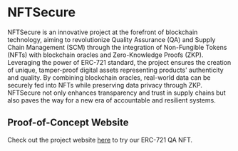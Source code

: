 # NFTSecure
NFTSecure is an innovative project at the forefront of blockchain technology, aiming to revolutionize Quality Assurance (QA) and Supply Chain Management (SCM) through the integration of Non-Fungible Tokens (NFTs) with blockchain oracles and Zero-Knowledge Proofs (ZKP). Leveraging the power of ERC-721 standard, the project ensures the creation of unique, tamper-proof digital assets representing products' authenticity and quality. By combining blockchain oracles, real-world data can be securely fed into NFTs while preserving data privacy through ZKP. NFTSecure not only enhances transparency and trust in supply chains but also paves the way for a new era of accountable and resilient systems.

## Proof-of-Concept Website
Check out the project website [here](https://ooqa.azurewebsites.net/) to try our ERC-721 QA NFT.
